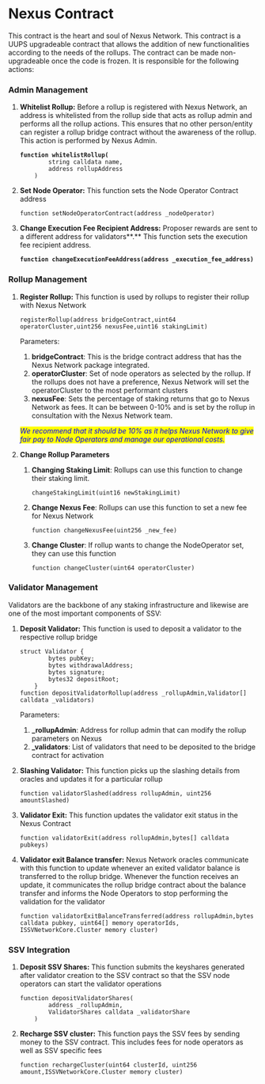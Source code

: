 # Nexus Contract

This contract is the heart and soul of Nexus Network. This contract is a UUPS upgradeable contract that allows the addition of new functionalities according to the needs of the rollups. The contract can be made non-upgradeable once the code is frozen. It is responsible for the following actions:

### Admin Management

1.  **Whitelist Rollup:** Before a rollup is registered with Nexus Network, an address is whitelisted from the rollup side that acts as rollup admin and performs all the rollup actions. This ensures that no other person/entity can register a rollup bridge contract without the awareness of the rollup. This action is performed by Nexus Admin.

    <pre class="language-solidity"><code class="lang-solidity"><strong>function whitelistRollup(
    </strong>        string calldata name,
            address rollupAddress
        )
    </code></pre>
2.  **Set Node Operator:** This function sets the Node Operator Contract address

    ```solidity
    function setNodeOperatorContract(address _nodeOperator)
    ```


3.  **Change Execution Fee Recipient Address:** Proposer rewards are sent to a different address for validators**.** This function sets the execution fee recipient address.

    <pre class="language-solidity"><code class="lang-solidity"><strong>function changeExecutionFeeAddress(address _execution_fee_address)
    </strong></code></pre>

### Rollup Management

1.  **Register Rollup:** This function is used by rollups to register their rollup with Nexus Network

    ```solidity
    registerRollup(address bridgeContract,uint64 operatorCluster,uint256 nexusFee,uint16 stakingLimit)
    ```

    Parameters:

    1. **bridgeContract**: This is the bridge contract address that has the Nexus Network package integrated.&#x20;
    2. **operatorCluster**: Set of node operators as selected by the rollup. If the rollups does not have a preference, Nexus Network will set the operatorCluster to the most performant clusters
    3. **nexusFee**: Sets the percentage of staking returns that go to Nexus Network as fees. It can be between 0-10% and is set by the rollup in consultation with the Nexus Network team.

    _<mark style="color:blue;">We recommend that it should be 10% as it helps Nexus Network to give fair pay to Node Operators and manage our operational costs.</mark>_
2. **Change Rollup Parameters**
   1.  **Changing Staking Limit**: Rollups can use this function to change their staking limit.

       ```solidity
       changeStakingLimit(uint16 newStakingLimit)
       ```
   2.  **Change Nexus Fee**: Rollups can use this function to set a new fee for Nexus Network &#x20;

       ```solidity
       function changeNexusFee(uint256 _new_fee)
       ```
   3.  **Change Cluster**: If rollup wants to change the NodeOperator set, they can use this function

       ```solidity
       function changeCluster(uint64 operatorCluster)
       ```

### Validator Management

Validators are the backbone of any staking infrastructure and likewise are one of the most important components of SSV:

1.  **Deposit Validator:** This function is used to deposit a validator to the respective rollup bridge

    ```solidity
    struct Validator {
            bytes pubKey;
            bytes withdrawalAddress;
            bytes signature;
            bytes32 depositRoot;
        }
    function depositValidatorRollup(address _rollupAdmin,Validator[] calldata _validators)
    ```

    Parameters:

    1. **\_rollupAdmin**: Address for rollup admin that can modify the rollup parameters on Nexus&#x20;
    2. **\_validators**: List of validators that need to be deposited to the bridge contract for activation
2.  **Slashing Validator:** This function picks up the slashing details from oracles and updates it for a particular rollup

    ```solidity
    function validatorSlashed(address rollupAdmin, uint256 amountSlashed)
    ```
3.  **Validator Exit:** This function updates the validator exit status in the Nexus Contract

    ```solidity
    function validatorExit(address rollupAdmin,bytes[] calldata pubkeys)
    ```
4.  **Validator exit Balance transfer:** Nexus Network oracles communicate with this function to update whenever an exited validator balance is transferred to the rollup bridge. Whenever the function receives an update, it communicates the rollup bridge contract about the balance transfer and informs the Node Operators to stop performing the validation for the validator

    ```solidity
    function validatorExitBalanceTransferred(address rollupAdmin,bytes calldata pubkey, uint64[] memory operatorIds, ISSVNetworkCore.Cluster memory cluster)
    ```

### SSV Integration

1.  **Deposit SSV Shares:** This function submits the keyshares generated after validator creation to the SSV contract so that the SSV node operators can start the validator operations

    ```solidity
    function depositValidatorShares(
            address _rollupAdmin,
            ValidatorShares calldata _validatorShare
        )
    ```
2.  **Recharge SSV cluster:** This function pays the SSV fees by sending money to the SSV contract. This includes fees for node operators as well as SSV specific fees

    ```solidity
    function rechargeCluster(uint64 clusterId, uint256 amount,ISSVNetworkCore.Cluster memory cluster)
    ```
